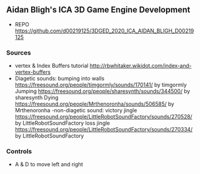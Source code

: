 ## Aidan Bligh's ICA 3D Game Engine Development 
- REPO https://github.com/d00219125/3DGED_2020_ICA_AIDAN_BLIGH_D00219125
### Sources
- vertex & Index Buffers tutorial http://rbwhitaker.wikidot.com/index-and-vertex-buffers
- Diagetic sounds: 
	bumping into walls https://freesound.org/people/timgormly/sounds/170141/ by timgormly
	Jumping https://freesound.org/people/sharesynth/sounds/344500/ by sharesynth
	Dying https://freesound.org/people/Mrthenoronha/sounds/506585/ by Mrthenoronha
-non-diagetic sound: 
	victory jingle https://freesound.org/people/LittleRobotSoundFactory/sounds/270528/ by LittleRobotSoundFactory
	loss jingle https://freesound.org/people/LittleRobotSoundFactory/sounds/270334/ by LittleRobotSoundFactory

### Controls
- A & D to move left and right


